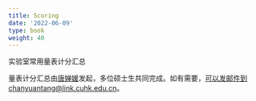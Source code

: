 ```yaml
---
title: Scoring
date: '2022-06-09'
type: book
weight: 40
---
```


实验室常用量表计分汇总

<!--more-->

量表计分汇总由[唐婵媛](https://sci-cream.netlify.app/author/tang-chanyuan/)发起，多位硕士生共同完成。如有需要，可以发邮件到chanyuantang@link.cuhk.edu.cn。
